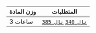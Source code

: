 | وزن المادة | المتطلبات |  
|---|---|  
| 3 ساعات | [`نال 340`](https://infosystems.blog/plan-study/course/IS-340) [`نال 385`](https://infosystems.blog/plan-study/course/IS-385) |
